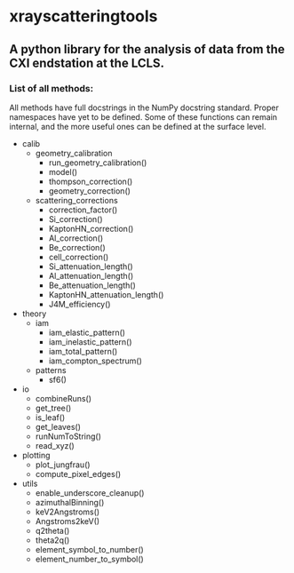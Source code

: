 # xrayscatteringtools

## A python library for the analysis of data from the CXI endstation at the LCLS. 

### List of all methods:
All methods have full docstrings in the NumPy docstring standard.
Proper namespaces have yet to be defined. Some of these functions can remain internal, and the more useful ones can be defined at the surface level.
* calib
  * geometry_calibration
    - run_geometry_calibration()
    - model()
    - thompson_correction()
    - geometry_correction()
  * scattering_corrections
    - correction_factor()
    - Si_correction()
    - KaptonHN_correction()
    - Al_correction()
    - Be_correction()
    - cell_correction()
    - Si_attenuation_length()
    - Al_attenuation_length()
    - Be_attenuation_length()
    - KaptonHN_attenuation_length()
    - J4M_efficiency()
* theory
  * iam
    - iam_elastic_pattern()
    - iam_inelastic_pattern()
    - iam_total_pattern()
    - iam_compton_spectrum()
  * patterns
    - sf6()
* io
  - combineRuns()
  - get_tree()
  - is_leaf()
  - get_leaves()
  - runNumToString()
  - read_xyz()
* plotting
  - plot_jungfrau()
  - compute_pixel_edges()
* utils
  - enable_underscore_cleanup()
  - azimuthalBinning()
  - keV2Angstroms()
  - Angstroms2keV()
  - q2theta()
  - theta2q()
  - element_symbol_to_number()
  - element_number_to_symbol()

